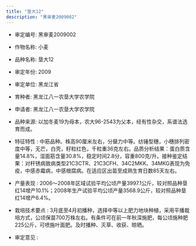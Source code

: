 ```yaml
---
title: "垦大12"
description: "黑审麦2009002"
---
```

* 审定编号:  黑审麦2009002

*  作物名称:  小麦

*  品种名称:  垦大12

*  审定年份:  2009

*  审定单位:  黑龙江省

* 育种者:  黑龙江八一农垦大学农学院

*  申请者:  黑龙江八一农垦大学农学院

*  品种来源:  以加冬麦19为母本，农大96-2543为父本，经有性杂交，系谱法选育而成。

*  特征特性 : 
中筋品种。株高90厘米左右，分蘖力中等。纺锤型穗，小穗排列密度中等，无芒，白壳，籽粒红色，千粒重36克左右。品质分析结果：蛋白质含量14.8%，湿面筋含量30.8%，稳定时间2.8分，容重800克/升。接种鉴定结果：对秆锈病致病类型21C3CTR、21C3CFH、34C2MKK、34MKG表现为免疫，中感赤霉病，中感根腐病。在适应区出苗至成熟生育日数85天左右。
 
*  产量表现 : 
2006～2008年区域试验平均公顷产量3997.1公斤，较对照品种垦红14增产10.1%；2008年生产试验平均公顷产量3568.9公斤，较对照品种垦红14增产6.4%。

*  栽培技术要点 : 
3月底至4月初播种，选择中等以上肥力地块种植，采用平播栽培方式，公顷保苗700万株左右。有条件可在前一年秋深施肥，每公顷施种肥225公斤，可喷施叶面肥。及时播种、灭草、收获、晾晒。

*  审定意见 : 

